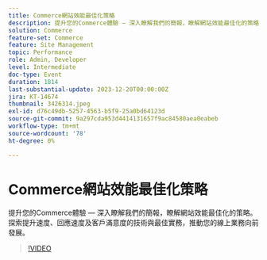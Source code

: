 ```yaml
---
title: Commerce網站效能最佳化策略
description: 提升您的Commerce體驗 — 深入瞭解我們的簡報，瞭解網站效能最佳化的策略。 探索提升速度、回應速度及客戶滿意度的技術與最佳實務，推動您的線上業務向前發展。
solution: Commerce
feature-set: Commerce
feature: Site Management
topic: Performance
role: Admin, Developer
level: Intermediate
doc-type: Event
duration: 1814
last-substantial-update: 2023-12-20T00:00:00Z
jira: KT-14674
thumbnail: 3426314.jpeg
exl-id: d76c49db-5257-4563-b5f9-25a0bd64123d
source-git-commit: 9a297cda953d4414131657f9ac84580aea0eabeb
workflow-type: tm+mt
source-wordcount: '78'
ht-degree: 0%

---
```


# Commerce網站效能最佳化策略

提升您的Commerce體驗 — 深入瞭解我們的簡報，瞭解網站效能最佳化的策略。 探索提升速度、回應速度及客戶滿意度的技術與最佳實務，推動您的線上業務向前發展。

>[!VIDEO](https://video.tv.adobe.com/v/3426314/?learn=on)
